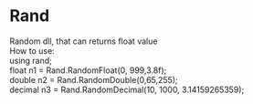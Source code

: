 # Rand
Random dll, that can returns float value  
How to use:             
using rand;                        
float n1 = Rand.RandomFloat(0, 999,3.8f);   
double n2 = Rand.RandomDouble(0,65,255);                                         
decimal n3 = Rand.RandomDecimal(10, 1000, 3.14159265359);
